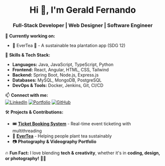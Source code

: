 <h1 align="center">Hi 👋, I'm Gerald Fernando</h1>
<h3 align="center">Full-Stack Developer | Web Designer | Software Engineer</h3>

🌱 **Currently working on:**  
- 🚀 EverTea 🌿 - A sustainable tea plantation app (SDG 12)  

💼 **Skills & Tech Stack:**  
- **Languages:** Java, JavaScript, TypeScript, Python  
- **Frontend:** React, Angular, HTML, CSS, Tailwind  
- **Backend:** Spring Boot, Node.js, Express.js  
- **Databases:** MySQL, MongoDB, PostgreSQL  
- **DevOps & Tools:** Docker, Jenkins, Git, CI/CD  

📫 **Connect with me:**  
[![LinkedIn](https://img.shields.io/badge/LinkedIn-blue?style=for-the-badge&logo=linkedin)](https://linkedin.com/in/yourprofile)  [![Portfolio](https://img.shields.io/badge/Portfolio-black?style=for-the-badge&logo=firefox)](https://geraldfernando.com)  [![GitHub](https://img.shields.io/badge/GitHub-black?style=for-the-badge&logo=github)](https://github.com/reidenrealm)  



🛠 **Projects & Contributions:**  
- 🎟️ **[Ticket Booking System](https://github.com/your-repo-link)** - Real-time event ticketing with multithreading  
- 🌱 **[EverTea](https://github.com/your-repo-link)** - Helping people plant tea sustainably  
- 📷 **Photography & Videography Portfolio**  

🔥 **Fun Fact:** I love blending **tech & creativity**, whether it's in **coding, design, or photography!** 🎨📸  

